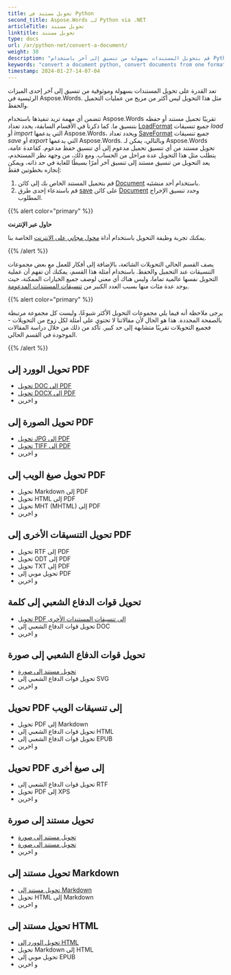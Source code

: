 ```yaml
---
title: تحويل مستند في Python
second_title: Aspose.Words لـ Python via .NET
articleTitle: تحويل مستند
linktitle: تحويل مستند
type: docs
url: /ar/python-net/convert-a-document/
weight: 30
description: "قم بتحويل المستندات بسهولة من تنسيق إلى آخر باستخدام Python. يمكنك العمل مع جميع التنسيقات الأكثر شيوعًا مثل تنسيقات Microsoft Word مثل DOCX أو DOC، وتنسيقات OpenDocument مثل ODT أو OTT، وتنسيقات الويب مثل HTML أو XHTML، وتنسيقات النص مثل MarkDown أو TXT وغيرها."
keywords: "convert a document python, convert documents from one format to another python, convert to markdown python, convert pdf to docx python, convert docx to pdf python, convert doc to pdf python, convert a document Aspose for Python"
timestamp: 2024-01-27-14-07-04
---
```


تعد القدرة على تحويل المستندات بسهولة وموثوقية من تنسيق إلى آخر إحدى الميزات الرئيسية في Aspose.Words. مثل هذا التحويل ليس أكثر من مزيج من عمليات التحميل والحفظ.

تتضمن أي مهمة تريد تنفيذها باستخدام Aspose.Words تقريبًا تحميل مستند أو حفظه بتنسيق ما. كما ذكرنا في الأقسام السابقة، يحدد تعداد [LoadFormat](https://reference.aspose.com/words/python-net/aspose.words/loadformat/) جميع تنسيقات *load* أو *import* التي يدعمها Aspose.Words، ويحدد تعداد [SaveFormat](https://reference.aspose.com/words/python-net/aspose.words/saveformat/) جميع تنسيقات *save* أو *export* التي يدعمها Aspose.Words. وبالتالي، يمكن لـ Aspose.Words تحويل مستند من أي تنسيق تحميل مدعوم إلى أي تنسيق حفظ مدعوم. كقاعدة عامة، يتطلب مثل هذا التحويل عدة مراحل من الحساب. ومع ذلك، من وجهة نظر المستخدم، يعد التحويل من تنسيق مستند إلى تنسيق آخر أمرًا بسيطًا للغاية في حد ذاته، ويمكن إنجازه بخطوتين فقط:

1. قم بتحميل المستند الخاص بك إلى كائن [Document](https://reference.aspose.com/words/python-net/aspose.words/document/) باستخدام أحد منشئيه.
1. قم باستدعاء إحدى طرق [save](https://reference.aspose.com/words/python-net/aspose.words/document/save/) على كائن [Document](https://reference.aspose.com/words/python-net/aspose.words/document/) وحدد تنسيق الإخراج المطلوب.

{{% alert color="primary" %}}

**حاول عبر الإنترنت**

يمكنك تجربة وظيفة التحويل باستخدام أداة [محول مجاني على الانترنت](https://products.aspose.app/words/conversion) الخاصة بنا.

{{% /alert %}}

يصف القسم الحالي التحويلات الشائعة، بالإضافة إلى أفكار للعمل مع بعض مجموعات التنسيقات عند التحميل والحفظ. باستخدام أمثلة هذا القسم، يمكنك أن تفهم أن عملية التحويل نفسها عالمية تماما، وليس هناك أي معنى لوصف جميع الخيارات الممكنة، حيث يوجد عدة مئات منها بسبب العدد الكبير من [تنسيقات المستندات المدعومة](/words/ar/python-net/supported-document-formats/).

{{% alert color="primary" %}}

يرجى ملاحظة أنه فيما يلي مجموعات التحويل الأكثر شيوعًا، وليست كل مجموعة مرتبطة بالصفحة المحددة. هذا هو الحال لأن مقالاتنا لا تحتوي على أمثلة لكل زوج من التحويلات - فجميع التحويلات تقريبًا متشابهة إلى حد كبير. تأكد من ذلك من خلال دراسة المقالات الموجودة في القسم الحالي.

{{% /alert %}}

<div class="row">
		<div class="col-md-4">
				<h2>تحويل الوورد إلى PDF</h2>
						<ul>
								<li><a href="/words/python-net/convert-a-document-to-pdf/#converting-doc-or-docx-to-pdf">تحويل DOC إلى PDF</a></li>
								<li><a href="/words/python-net/convert-a-document-to-pdf/#converting-doc-or-docx-to-pdf">تحويل DOCX إلى PDF</a></li>
								<li>و اخرين</li>
						</ul>
				<h2>تحويل الصورة إلى PDF</h2>
						<ul>
								<li><a href="/words/python-net/convert-a-document-to-pdf/#convert-an-image-to-pdf">تحويل JPG إلى PDF</a></li>
								<li><a href="/words/python-net/convert-a-document-to-pdf/#convert-an-image-to-pdf">تحويل TIFF إلى PDF</a></li>
								<li>و اخرين</li>
						</ul>
				<h2>تحويل صيغ الويب إلى PDF</h2>
						<ul>
								<li>تحويل Markdown إلى PDF</li>
								<li>تحويل HTML إلى PDF</li>
								<li>تحويل MHT (MHTML) إلى PDF</li>
								<li>و اخرين</li>
						</ul>
				<h2>تحويل التنسيقات الأخرى إلى PDF</h2>
						<ul>
								<li>تحويل RTF إلى PDF</li>
								<li>تحويل ODT إلى PDF</li>
								<li>تحويل TXT إلى PDF</li>
								<li>تحويل موبي إلى PDF</li>
								<li>و اخرين</li>
						</ul>
		</div>
		<div class="col-md-4">
				<h2>تحويل قوات الدفاع الشعبي إلى كلمة</h2>
						<ul>
								<li><a href="/words/ar/python-net/convert-pdf-to-other-document-formats/">تحويل PDF إلى تنسيقات المستندات الأخرى</a></li>
        <li>تحويل قوات الدفاع الشعبي إلى DOC</li>
								<li>و اخرين</li>
						</ul>
				<h2>تحويل قوات الدفاع الشعبي إلى صورة</h2>
						<ul>
								<li><a href="/words/ar/python-net/convert-a-document-to-an-image/">تحويل مستند إلى صورة</a></li>
        <li>تحويل قوات الدفاع الشعبي إلى SVG</li>
								<li>و اخرين</li>
						</ul>
				<h2>تحويل PDF إلى تنسيقات الويب</h2>
						<ul>
        <li>تحويل PDF إلى Markdown</li>
								<li>تحويل قوات الدفاع الشعبي إلى HTML</li>
								<li>تحويل قوات الدفاع الشعبي إلى EPUB</li>
								<li>و اخرين</li>
						</ul>
				<h2>تحويل PDF إلى صيغ أخرى</h2>
						<ul>
								<li>تحويل قوات الدفاع الشعبي إلى RTF</li>
								<li>تحويل PDF إلى XPS</li>
								<li>و اخرين</li>
						</ul>
		</div>
		<div class="col-md-4">
				<h2>تحويل مستند إلى صورة</h2>
						<ul>
								<li><a href="/words/ar/python-net/convert-a-document-to-an-image/">تحويل مستند إلى صورة</a></li>
								<li><a href="/words/ar/python-net/convert-a-document-to-an-image/">تحويل مستند إلى صورة</a></li>
								<li>و اخرين</li>
						</ul>
				<h2>تحويل مستند إلى Markdown</h2>
						<ul>
								<li><a href="/words/ar/python-net/convert-a-document-to-markdown/">تحويل مستند إلى Markdown</a></li>
								<li>تحويل HTML إلى Markdown</li>
								<li>و اخرين</li>
						</ul>
				<h2>تحويل مستند إلى HTML</h2>
						<ul>
								<li><a href="/words/python-net/convert-a-document-to-html-mhtml-or-epub/#convert-a-document">تحويل الوورد إلى HTML</a></li>
								<li>تحويل Markdown إلى HTML</li>
								<li>تحويل موبي إلى EPUB</li>
								<li>و اخرين</li>
						</ul>
		</div>
</div>
